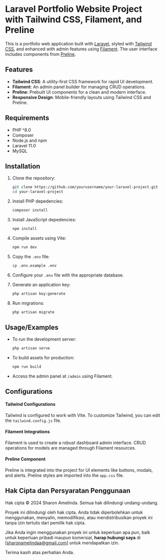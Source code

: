 
# Laravel Portfolio Website Project with Tailwind CSS, Filament, and Preline

This is a portfolio web application built with [Laravel](https://laravel.com/), styled with [Tailwind CSS](https://tailwindcss.com/), and enhanced with admin features using [Filament](https://filamentphp.com/). The user interface includes components from [Preline](https://preline.co/).
## Features

- **Tailwind CSS**: A utility-first CSS framework for rapid UI development.
- **Filament**: An admin panel builder for managing CRUD operations.
- **Preline**: Prebuilt UI components for a clean and modern interface.
- **Responsive Design**: Mobile-friendly layouts using Tailwind CSS and Preline.
## Requirements

- PHP ^8.0
- Composer
- Node.js and npm
- Laravel 11.0
- MySQL


## Installation

1. Clone the repository:

   ```bash
   git clone https://github.com/yourusername/your-laravel-project.git
   cd your-laravel-project

2. Install PHP depedencies:
   ```bash
   composer install

3. Install JavaScript depedencies:
   ```bash
   npm install

4. Compile assets using Vite:
   ```bash
   npm run dev

5. Copy the `.env` file:
   ```bash
   cp .env.example .env

6. Configure your `.env` file with the appropriate database.

7. Generate an application key:
   ```bash
   php artisan key:generate

8. Run migrations:
   ```bash
   php artisan migrate

## Usage/Examples

- To run the development server:

   ```bash
   php artisan serve

- To build assets for production:
   ```bash
   npm run build

- Access the admin panel at `/admin` using Filament.


## Configurations

#### Tailwind Configurations
Tailwind is configured to work with Vite. To customize Tailwind, you can edit the `tailwind.config.js` file.

#### Filament Integrations
Filament is used to create a robust dashboard admin interface. CRUD operations for models are managed through Filament resources.

#### Preline Component
Preline is integrated into the project for UI elements like buttons, modals, and alerts. Preline styles are imported into the `app.css` file.



## Hak Cipta dan Persyaratan Penggunaan

Hak cipta © 2024 Sharon Amelinda. Semua hak dilindungi undang-undang.

Proyek ini dilindungi oleh hak cipta. Anda tidak diperbolehkan untuk menggunakan, menyalin, memodifikasi, atau mendistribusikan proyek ini tanpa izin tertulis dari pemilik hak cipta.

Jika Anda ingin menggunakan proyek ini untuk keperluan apa pun, baik untuk keperluan pribadi maupun komersial, **harap hubungi saya** di [sharonamelindaa@gmail.com] untuk mendapatkan izin.

Terima kasih atas perhatian Anda.


